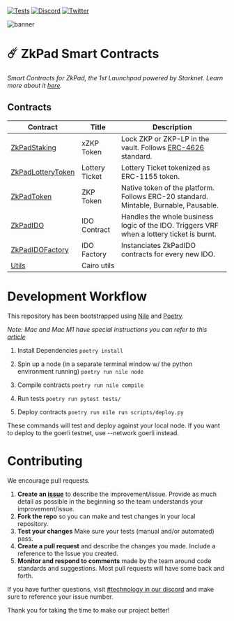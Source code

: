 [![Tests](https://github.com/ZkPad-Labs/zkpad-contracts/actions/workflows/tests.yml/badge.svg)](https://github.com/ZkPad-Labs/zkpad-contracts/actions/workflows/tests.yml)
[![Discord](https://badgen.net/badge/icon/discord?icon=discord&label)](https://discord.gg/zkpad)
[![Twitter](https://badgen.net/badge/icon/twitter?icon=twitter&label)](https://twitter.com/ZkPadfi)

![banner](./static/banner_3d.png)

# ☄️ ZkPad Smart Contracts

_Smart Contracts for ZkPad, the 1st Launchpad powered by Starknet. Learn more about it [here](https://wp.zkpad.io)._

## Contracts

| Contract                                                 | Title          | Description                                                                                            |
| -------------------------------------------------------- | -------------- | ------------------------------------------------------------------------------------------------------ |
| [ZkPadStaking](./contracts/ZkPadStaking.cairo)           | xZKP Token     | Lock ZKP or ZKP-LP in the vault. Follows [ERC-4626](https://github.com/fei-protocol/ERC4626) standard. |
| [ZkPadLotteryToken](./contracts/ZkPadLotteryToken.cairo) | Lottery Ticket | Lottery Ticket tokenized as ERC-1155 token.                                                            |
| [ZkPadToken](./contracts/ZkPadToken.cairo)               | ZKP Token      | Native token of the platform. Follows ERC-20 standard. Mintable, Burnable, Pausable.                   |
| [ZkPadIDO](./contracts/ZkPadIDO.cairo)                   | IDO Contract   | Handles the whole business logic of the IDO. Triggers VRF when a lottery ticket is burnt.              |
| [ZkPadIDOFactory](./contracts/ZkPadIDO.cairo)            | IDO Factory    | Instanciates ZkPadIDO contracts for every new IDO.                                                     |
| [Utils](./contracts/utils)                               | Cairo utils    |

# Development Workflow

This repository has been bootstrapped using [Nile](https://github.com/OpenZeppelin/nile) and [Poetry](https://python-poetry.org/docs/).

_Note: Mac and Mac M1 have special instructions you can refer to this [article](https://th0rgal.medium.com/the-easiest-way-to-setup-a-cairo-dev-environment-8f2a63610d46)_

1. Install Dependencies
   `poetry install`

2. Spin up a node (in a separate terminal window w/ the python environment running)
   `poetry run nile node`

3. Compile contracts
   `poetry run nile compile`

4. Run tests
   `poetry run pytest tests/`

5. Deploy contracts
   `poetry run nile run scripts/deploy.py`

These commands will test and deploy against your local node. If you want to deploy to the goerli testnet, use --network goerli instead.

# Contributing

We encourage pull requests.

1. **Create an [issue](https://github.com/ZkPad-Labs/zkpad-contracts/issues)** to describe the improvement/issue. Provide as much detail as possible in the beginning so the team understands your improvement/issue.
2. **Fork the repo** so you can make and test changes in your local repository.
3. **Test your changes** Make sure your tests (manual and/or automated) pass.
4. **Create a pull request** and describe the changes you made. Include a reference to the Issue you created.
5. **Monitor and respond to comments** made by the team around code standards and suggestions. Most pull requests will have some back and forth.

If you have further questions, visit [#technology in our discord](https://discord.gg/zkpad) and make sure to reference your issue number.

Thank you for taking the time to make our project better!
